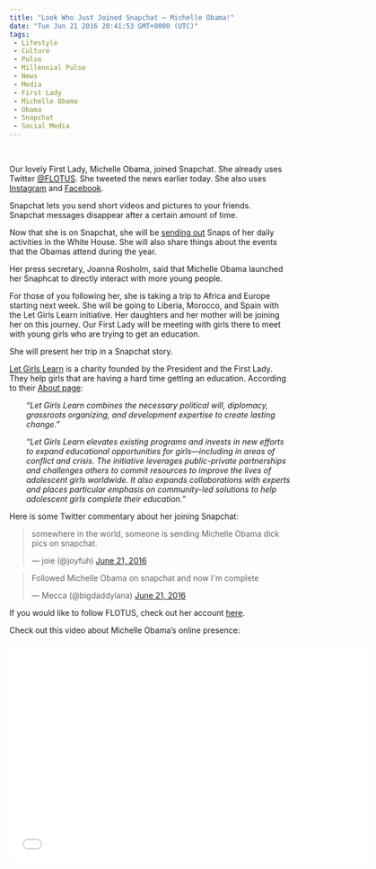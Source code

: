 ```yaml
---
title: "Look Who Just Joined Snapchat — Michelle Obama!"
date: "Tue Jun 21 2016 20:41:53 GMT+0000 (UTC)"
tags: 
 - Lifestyle
 - Culture
 - Pulse
 - Millennial Pulse
 - News
 - Media
 - First Lady
 - Michelle Obama
 - Obama
 - Snapchat
 - Social Media
---
```

<p><!--OffDef--><br>
<!--Ads1--></p><p>Our lovely First Lady, Michelle Obama, joined Snapchat. She already uses Twitter <a href="https://twitter.com/FLOTUS" onclick="__gaTracker(&apos;send&apos;, &apos;event&apos;, &apos;outbound-article&apos;, &apos;https://twitter.com/FLOTUS&apos;, &apos;@FLOTUS&apos;);" target="_blank">@FLOTUS</a>. She tweeted the news earlier today. She also uses <a href="https://www.instagram.com/michelleobama/" onclick="__gaTracker(&apos;send&apos;, &apos;event&apos;, &apos;outbound-article&apos;, &apos;https://www.instagram.com/michelleobama/&apos;, &apos;Instagram&apos;);" target="_blank">Instagram</a> and <a href="https://www.facebook.com/michelleobama/" onclick="__gaTracker(&apos;send&apos;, &apos;event&apos;, &apos;outbound-article&apos;, &apos;https://www.facebook.com/michelleobama/&apos;, &apos;Facebook&apos;);" target="_blank">Facebook</a>.</p><p>Snapchat lets you send short videos and pictures to your friends. Snapchat&#xA0;messages disappear after a certain amount of time.</p><p>Now that she is on Snapchat, she will be <a href="http://www.theverge.com/2016/6/21/11987828/michelle-obama-joins-snapchat" onclick="__gaTracker(&apos;send&apos;, &apos;event&apos;, &apos;outbound-article&apos;, &apos;http://www.theverge.com/2016/6/21/11987828/michelle-obama-joins-snapchat&apos;, &apos;sending out&apos;);" target="_blank">sending out</a> Snaps of her daily activities in the White House. She will also share things about the events that the Obamas attend during the year.</p><p>Her press secretary, Joanna Rosholm, said that Michelle Obama launched her Snaphcat to directly interact with more young people.</p><p><script async src="//platform.twitter.com/widgets.js" charset="utf-8"></script></p><p>For those of you following her, she is taking a trip to Africa and Europe starting next week. She will be going to Liberia, Morocco, and Spain with the Let Girls Learn initiative. Her daughters and her mother will be joining her on this journey. Our First Lady will be meeting with girls there to meet with young girls who are trying to get an education.</p><p>She will present her trip in a Snapchat story.</p><p><a href="https://letgirlslearn.gov/" onclick="__gaTracker(&apos;send&apos;, &apos;event&apos;, &apos;outbound-article&apos;, &apos;https://letgirlslearn.gov/&apos;, &apos;Let Girls Learn&apos;);" target="_blank">Let Girls Learn</a>&#xA0;is a charity founded by the President and the First Lady. They help girls that are having a hard time getting an education. According to their <a href="https://letgirlslearn.gov/about/" onclick="__gaTracker(&apos;send&apos;, &apos;event&apos;, &apos;outbound-article&apos;, &apos;https://letgirlslearn.gov/about/&apos;, &apos;About page&apos;);" target="_blank">About page</a>:</p><p style="padding-left: 30px;"><em>&#x201C;Let Girls Learn combines the necessary political will, diplomacy, grassroots organizing, and development expertise to create lasting change.&#x201D;</em></p><div class="col-md-6 col-sm-6 mb-sm-50 mb-xs-30">
<p style="padding-left: 30px;"><em>&#x201C;Let Girls Learn elevates existing programs and invests in new efforts to expand educational opportunities for girls&#x2014;including in areas of conflict and crisis. The initiative leverages public-private partnerships and challenges others to commit resources to improve the lives of adolescent girls worldwide. It also expands collaborations with experts and places particular emphasis on community-led solutions to help adolescent girls complete their education.&#x201D;</em></p>
</div><p>Here is some Twitter commentary about her joining Snapchat:</p><blockquote class="twitter-tweet" data-width="500"><p lang="en" dir="ltr">somewhere in the world, someone is sending Michelle Obama dick pics on snapchat.</p>
<p>&#x2014; joie (@joyfuh) <a href="https://twitter.com/joyfuh/status/745328514233155585" onclick="__gaTracker(&apos;send&apos;, &apos;event&apos;, &apos;outbound-article&apos;, &apos;https://twitter.com/joyfuh/status/745328514233155585&apos;, &apos;June 21, 2016&apos;);">June 21, 2016</a></p></blockquote><p><script async src="//platform.twitter.com/widgets.js" charset="utf-8"></script></p><p><!--Ads2--></p><blockquote class="twitter-tweet" data-width="500"><p lang="en" dir="ltr">Followed Michelle Obama on snapchat and now I&apos;m complete</p>
<p>&#x2014; Mecca (@bigdaddylana) <a href="https://twitter.com/bigdaddylana/status/745327998652424192" onclick="__gaTracker(&apos;send&apos;, &apos;event&apos;, &apos;outbound-article&apos;, &apos;https://twitter.com/bigdaddylana/status/745327998652424192&apos;, &apos;June 21, 2016&apos;);">June 21, 2016</a></p></blockquote><p><script async src="//platform.twitter.com/widgets.js" charset="utf-8"></script></p><p>If you would like to follow FLOTUS, check out her account <a href="https://www.snapchat.com/add/michelleobama" onclick="__gaTracker(&apos;send&apos;, &apos;event&apos;, &apos;outbound-article&apos;, &apos;https://www.snapchat.com/add/michelleobama&apos;, &apos;here&apos;);" target="_blank">here</a>.</p><p>Check out this video about Michelle Obama&#x2019;s online presence:</p><p><span class="embed-youtube" style="text-align:center; display: block;"><iframe class="youtube-player" type="text/html" width="640" height="390" src="//www.youtube.com/embed/0QY72R3ZDzw?version=3&amp;rel=1&amp;fs=1&amp;autohide=2&amp;showsearch=0&amp;showinfo=1&amp;iv_load_policy=1&amp;wmode=transparent" allowfullscreen="true" style="border:0;"></iframe></span></p>